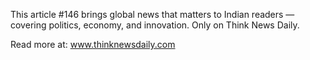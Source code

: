 This article #146 brings global news that matters to Indian readers — covering politics, economy, and innovation. Only on Think News Daily.

Read more at: www.thinknewsdaily.com
